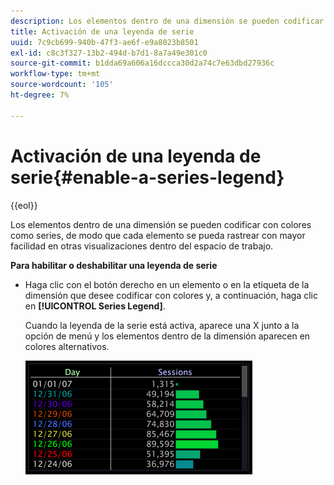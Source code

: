 ```yaml
---
description: Los elementos dentro de una dimensión se pueden codificar con colores como series, de modo que cada elemento se pueda rastrear con mayor facilidad en otras visualizaciones dentro del espacio de trabajo.
title: Activación de una leyenda de serie
uuid: 7c9cb699-940b-47f3-ae6f-e9a8023b8501
exl-id: c8c3f327-13b2-494d-b7d1-8a7a49e301c0
source-git-commit: b1dda69a606a16dccca30d2a74c7e63dbd27936c
workflow-type: tm+mt
source-wordcount: '105'
ht-degree: 7%

---
```


# Activación de una leyenda de serie{#enable-a-series-legend}

{{eol}}

Los elementos dentro de una dimensión se pueden codificar con colores como series, de modo que cada elemento se pueda rastrear con mayor facilidad en otras visualizaciones dentro del espacio de trabajo.

**Para habilitar o deshabilitar una leyenda de serie**

* Haga clic con el botón derecho en un elemento o en la etiqueta de la dimensión que desee codificar con colores y, a continuación, haga clic en **[!UICONTROL Series Legend]**.

   Cuando la leyenda de la serie está activa, aparece una X junto a la opción de menú y los elementos dentro de la dimensión aparecen en colores alternativos.

   ![](assets/vis_Graph_SeriesLegend.png)
